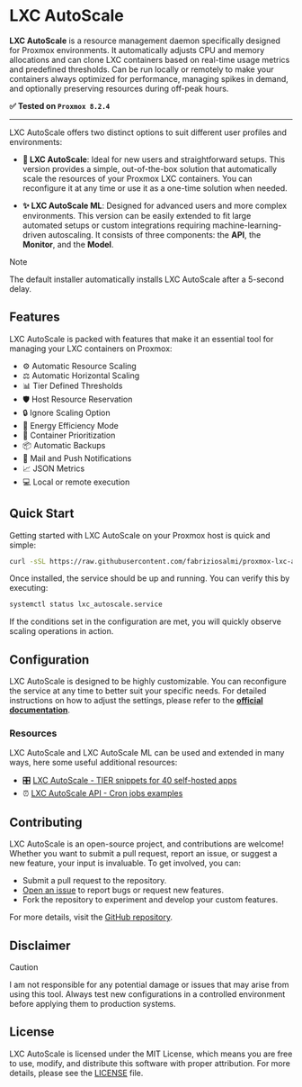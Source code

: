 # LXC AutoScale

**LXC AutoScale** is a resource management daemon specifically designed for Proxmox environments. It automatically adjusts CPU and memory allocations and can clone LXC containers based on real-time usage metrics and predefined thresholds. Can be run locally or remotely to make your containers always optimized for performance, managing spikes in demand, and optionally preserving resources during off-peak hours. 

**✅ Tested on `Proxmox 8.2.4`**

---

LXC AutoScale offers two distinct options to suit different user profiles and environments:

- **🚀 LXC AutoScale**: Ideal for new users and straightforward setups. This version provides a simple, out-of-the-box solution that automatically scale the resources of your Proxmox LXC containers. You can reconfigure it at any time or use it as a one-time solution when needed.

- **✨ LXC AutoScale ML**: Designed for advanced users and more complex environments. This version can be easily extended to fit large automated setups or custom integrations requiring machine-learning-driven autoscaling. It consists of three components: the **API**, the **Monitor**, and the **Model**.

> [!NOTE]
> The default installer automatically installs LXC AutoScale after a 5-second delay.


## Features
LXC AutoScale is packed with features that make it an essential tool for managing your LXC containers on Proxmox:

- ⚙️ Automatic Resource Scaling
- ⚖️ Automatic Horizontal Scaling
- 📊 Tier Defined Thresholds
- 🛡️ Host Resource Reservation
- 🔒 Ignore Scaling Option
- 🌱 Energy Efficiency Mode
- 🚦 Container Prioritization
- 📦 Automatic Backups
- 🔔 Mail and Push Notifications
- 📈 JSON Metrics
- 💻 Local or remote execution

## Quick Start

Getting started with LXC AutoScale on your Proxmox host is quick and simple:

```bash
curl -sSL https://raw.githubusercontent.com/fabriziosalmi/proxmox-lxc-autoscale/main/install.sh | bash
```

Once installed, the service should be up and running. You can verify this by executing:

```bash
systemctl status lxc_autoscale.service
```

If the conditions set in the configuration are met, you will quickly observe scaling operations in action.


## Configuration

LXC AutoScale is designed to be highly customizable. You can reconfigure the service at any time to better suit your specific needs. For detailed instructions on how to adjust the settings, please refer to the **[official documentation](https://github.com/fabriziosalmi/proxmox-lxc-autoscale/blob/main/docs/lxc_autoscale/README.md)**.

### Resources

LXC AutoScale and LXC AutoScale ML can be used and extended in many ways, here some useful additional resources:
- 🎛️ [LXC AutoScale - TIER snippets for 40 self-hosted apps](https://github.com/fabriziosalmi/proxmox-lxc-autoscale/blob/main/docs/lxc_autoscale/examples/README.md)
- ⏰ [LXC AutoScale API - Cron jobs examples](https://github.com/fabriziosalmi/proxmox-lxc-autoscale/blob/main/docs/lxc_autoscale_api/examples/README.md)
  
## Contributing

LXC AutoScale is an open-source project, and contributions are welcome! Whether you want to submit a pull request, report an issue, or suggest a new feature, your input is invaluable. To get involved, you can:

- Submit a pull request to the repository.
- [Open an issue](https://github.com/fabriziosalmi/proxmox-lxc-autoscale/issues/new/choose) to report bugs or request new features.
- Fork the repository to experiment and develop your custom features.

For more details, visit the [GitHub repository](https://github.com/fabriziosalmi/proxmox-lxc-autoscale).

## Disclaimer

> [!CAUTION]
> I am not responsible for any potential damage or issues that may arise from using this tool. Always test new configurations in a controlled environment before applying them to production systems.

## License

LXC AutoScale is licensed under the MIT License, which means you are free to use, modify, and distribute this software with proper attribution. For more details, please see the [LICENSE](LICENSE) file.
